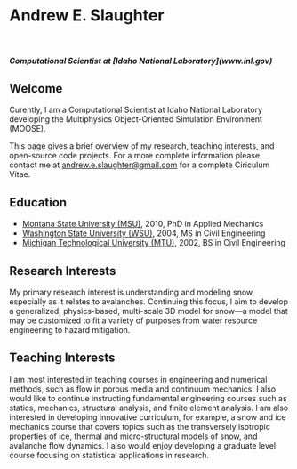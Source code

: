 <h1> Andrew E. Slaughter </h1> 
<br> 
<h5>Computational Scientist at [Idaho National Laboratory](www.inl.gov)</h5>

Welcome
-----------
Curently, I am a Computational Scientist at Idaho National Laboratory developing the Multiphysics Object-Oriented Simulation Environment (MOOSE).

This page gives a brief overview of my research, teaching interests, and open-source code projects. For a more complete information please contact me at andrew.e.slaughter@gmail.com for a complete Ciriculum Vitae.

Education
------------
* [Montana State University (MSU)](www.montana.edu), 2010, PhD in Applied Mechanics
* [Washington State University (WSU)](www.wsu.edu), 2004, MS in Civil Engineering
* [Michigan Technological University (MTU)](www.mtu.edu), 2002, BS in Civil Engineering

Research Interests
--------------------
My primary research interest is understanding and modeling snow, especially as it relates to avalanches. Continuing this focus, I aim to develop a generalized, physics-based, multi-scale 3D model for snow—a model that may be customized to fit a variety of purposes from water resource engineering to hazard mitigation.

Teaching Interests
--------------------
I am most interested in teaching courses in engineering and numerical methods, such as flow in porous media and continuum mechanics. I also would like to continue instructing fundamental engineering courses such as statics, mechanics, structural analysis, and finite element analysis. I am also interested in developing innovative curriculum, for example, a snow and ice mechanics course that covers topics such as the transversely isotropic properties of ice, thermal and micro-structural models of snow, and avalanche flow dynamics. I also would enjoy developing a graduate level course focusing on statistical applications in research.